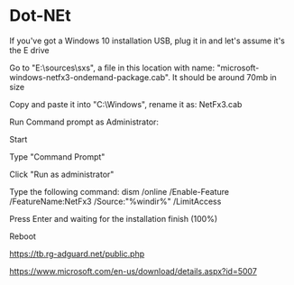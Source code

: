 # Dot-NEt

If you've got a Windows 10 installation USB, plug it in and let's assume it's the E drive

Go to "E:\sources\sxs", a file in this location with name: "microsoft-windows-netfx3-ondemand-package.cab". It should be around 70mb in size

Copy and paste it into "C:\Windows", rename it as: NetFx3.cab

Run Command prompt as Administrator:

Start

Type "Command Prompt"

Click "Run as administrator"

Type the following command: dism /online /Enable-Feature /FeatureName:NetFx3 /Source:"%windir%" /LimitAccess

Press Enter and waiting for the installation finish (100%)

Reboot



https://tb.rg-adguard.net/public.php

https://www.microsoft.com/en-us/download/details.aspx?id=5007

